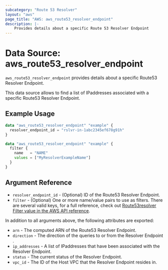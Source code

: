 ```yaml
---
subcategory: "Route 53 Resolver"
layout: "aws"
page_title: "AWS: aws_route53_resolver_endpoint"
description: |-
    Provides details about a specific Route 53 Resolver Endpoint
---
```


# Data Source: aws_route53_resolver_endpoint

`aws_route53_resolver_endpoint` provides details about a specific Route53 Resolver Endpoint.

This data source allows to find a list of IPaddresses associated with a specific Route53 Resolver Endpoint.

## Example Usage

```terraform
data "aws_route53_resolver_endpoint" "example" {
  resolver_endpoint_id = "rslvr-in-1abc2345ef678g91h"
}
```

```terraform
data "aws_route53_resolver_endpoint" "example" {
  filter {
    name   = "NAME"
    values = ["MyResolverExampleName"]
  }
}
```

## Argument Reference

* `resolver_endpoint_id` - (Optional) ID of the Route53 Resolver Endpoint.
* `filter` - (Optional) One or more name/value pairs to use as filters. There are
several valid keys, for a full reference, check out
[Route53resolver Filter value in the AWS API reference][1].

In addition to all arguments above, the following attributes are exported:

* `arn` - The computed ARN of the Route53 Resolver Endpoint.
* `direction` - The direction of the queries to or from the Resolver Endpoint .
* `ip_addresses` - A list of IPaddresses that have been associated with the Resolver Endpoint.
* `status` - The current status of the Resolver Endpoint.
* `vpc_id` - The ID of the Host VPC that the Resolver Endpoint resides in.

[1]: https://docs.aws.amazon.com/Route53/latest/APIReference/API_route53resolver_Filter.html

